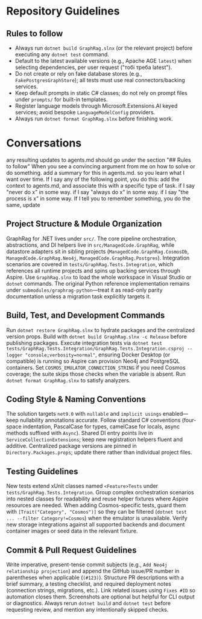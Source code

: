 # Repository Guidelines

## Rules to follow
- Always run `dotnet build GraphRag.slnx` (or the relevant project) before executing any `dotnet test` command.
- Default to the latest available versions (e.g., Apache AGE `latest`) when selecting dependencies, per user request ("тобі треба latest").
- Do not create or rely on fake database stores (e.g., `FakePostgresGraphStore`); all tests must use real connectors/backing services.
- Keep default prompts in static C# classes; do not rely on prompt files under `prompts/` for built-in templates.
- Register language models through Microsoft.Extensions.AI keyed services; avoid bespoke `LanguageModelConfig` providers.
- Always run `dotnet format GraphRag.slnx` before finishing work.

# Conversations
any resulting updates to agents.md should go under the section "## Rules to follow"
When you see a convincing argument from me on how to solve or do something. add a summary for this in agents.md. so you learn what I want over time.
If I say any of the following point, you do this: add the context to agents.md, and associate this with a specific type of task.
if I say "never do x" in some way.
if I say "always do x" in some way.
if I say "the process is x" in some way.
If I tell you to remember something, you do the same, update


## Project Structure & Module Organization
GraphRag for .NET lives under `src/`. The core pipeline orchestration, abstractions, and DI helpers live in `src/ManagedCode.GraphRag`, while datastore adapters sit in sibling projects (`ManagedCode.GraphRag.CosmosDb`, `ManagedCode.GraphRag.Neo4j`, `ManagedCode.GraphRag.Postgres`). Integration scenarios are covered in `tests/GraphRag.Tests.Integration`, which references all runtime projects and spins up backing services through Aspire. Use `GraphRag.slnx` to load the whole workspace in Visual Studio or `dotnet` commands. The original Python reference implementation remains under `submodules/graphrag-python`—treat it as read-only parity documentation unless a migration task explicitly targets it.

## Build, Test, and Development Commands
Run `dotnet restore GraphRag.slnx` to hydrate packages and the centralized version props. Build with `dotnet build GraphRag.slnx -c Release` before publishing packages. Execute integration tests via `dotnet test tests/GraphRag.Tests.Integration/GraphRag.Tests.Integration.csproj --logger "console;verbosity=normal"`, ensuring Docker Desktop (or compatible) is running so Aspire can provision Neo4j and PostgreSQL containers. Set `COSMOS_EMULATOR_CONNECTION_STRING` if you need Cosmos coverage; the suite skips those checks when the variable is absent. Run `dotnet format GraphRag.slnx` to satisfy analyzers.

## Coding Style & Naming Conventions
The solution targets `net9.0` with `nullable` and `implicit usings` enabled—keep nullability annotations accurate. Follow standard C# conventions (four-space indentation, PascalCase for types, camelCase for locals, async methods suffixed with `Async`). Shared DI entry points live in `ServiceCollectionExtensions`; keep new registration helpers fluent and additive. Centralized package versions are pinned in `Directory.Packages.props`; update there rather than individual project files.

## Testing Guidelines
New tests extend xUnit classes named `<Feature>Tests` under `tests/GraphRag.Tests.Integration`. Group complex orchestration scenarios into nested classes for readability and reuse helper fixtures where Aspire resources are needed. When adding Cosmos-specific tests, guard them with `[Trait("Category", "Cosmos")]` so they can be filtered (`dotnet test ... --filter Category!=Cosmos`) when the emulator is unavailable. Verify new storage integrations against all supported backends and document container images or seed data in the relevant fixture.

## Commit & Pull Request Guidelines
Write imperative, present-tense commit subjects (e.g., `Add Neo4j relationship projection`) and append the GitHub issue/PR number in parentheses when applicable (`(#123)`). Structure PR descriptions with a brief summary, a testing checklist, and required deployment notes (connection strings, migrations, etc.). Link related issues using `Fixes #ID` so automation closes them. Screenshots are optional but helpful for CLI output or diagnostics. Always rerun `dotnet build` and `dotnet test` before requesting review, and mention any intentionally skipped checks.
